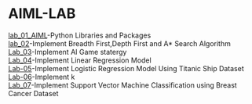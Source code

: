 # AIML-LAB

[lab_01_AIML](https://github.com/vivekvardhan30/AIML-LAB/blob/main/Lab_01_AIML.ipynb)-Python Libraries and Packages <br>
[lab_02](https://github.com/vivekvardhan30/AIML-LAB/blob/main/Lab_02.ipynb)-Implement Breadth First,Depth First and A* Search Algorithm<br>
[Lab_03](https://github.com/vivekvardhan30/AIML-LAB/blob/main/Lab_03.ipynb)-Implement AI Game statergy<br>
[Lab_04](https://github.com/vivekvardhan30/AIML-LAB/blob/main/Lab_04.ipynb)-Implement Linear Regression Model<br>
[Lab-05](https://github.com/vivekvardhan30/AIML-LAB/blob/main/Lab_05_AIML.ipynb)-Implement Logistic Regression Model Using Titanic Ship Dataset<br>
[Lab-06](https://github.com/vivekvardhan30/AIML-LAB/blob/main/Lab_06_AIML.ipynb)-Implement k <br>
[Lab_07](https://github.com/vivekvardhan30/AIML-LAB/blob/main/Lab_07.ipynb)-Implement Support Vector Machine Classification using Breast Cancer Dataset
